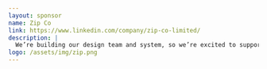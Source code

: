 ```yaml
---
layout: sponsor
name: Zip Co
link: https://www.linkedin.com/company/zip-co-limited/
description: |
  We’re building our design team and system, so we’re excited to support the DS meetup.
logo: /assets/img/zip.png
---
```

